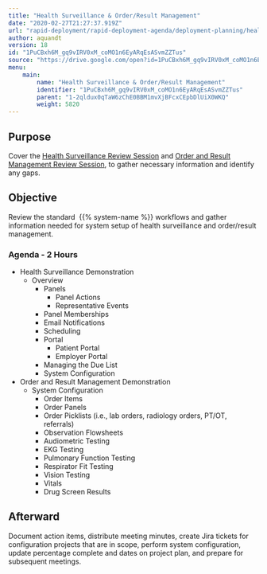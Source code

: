 ```yaml
---
title: "Health Surveillance & Order/Result Management"
date: "2020-02-27T21:27:37.919Z"
url: "rapid-deployment/rapid-deployment-agenda/deployment-planning/health-surveillance-and-order-result-management.html"
author: aquandt
version: 18
id: "1PuCBxh6M_gq9vIRV0xM_coMO1n6EyARqEsASvmZZTus"
source: "https://drive.google.com/open?id=1PuCBxh6M_gq9vIRV0xM_coMO1n6EyARqEsASvmZZTus"
menu:
    main:
        name: "Health Surveillance & Order/Result Management"
        identifier: "1PuCBxh6M_gq9vIRV0xM_coMO1n6EyARqEsASvmZZTus"
        parent: "1-2qldux0qTaW6zChE0BBM1mvXjBFcxCEpbDlUiX0WKQ"
        weight: 5820
---
```

## Purpose

Cover the [Health Surveillance Review Session](../../review-sessions/review-session-health-surveillance.html) and [Order and Result Management Review Session](../../review-sessions/review-session-order-and-result-management.html), to gather necessary information and identify any gaps.

## Objective

Review the standard  {{% system-name %}} workflows and gather information needed for system setup of health surveillance and order/result management.

### Agenda - 2 Hours

* Health Surveillance Demonstration
    * Overview
        * Panels
            * Panel Actions
            * Representative Events
        * Panel Memberships
        * Email Notifications
        * Scheduling
        * Portal
            * Patient Portal
            * Employer Portal
        * Managing the Due List
        * System Configuration
* Order and Result Management Demonstration
    * System Configuration
        * Order Items
        * Order Panels
        * Order Picklists (i.e., lab orders, radiology orders, PT/OT, referrals)
        * Observation Flowsheets
        * Audiometric Testing
        * EKG Testing
        * Pulmonary Function Testing
        * Respirator Fit Testing
        * Vision Testing
        * Vitals
        * Drug Screen Results

## Afterward

Document action items, distribute meeting minutes, create Jira tickets for configuration projects that are in scope, perform system configuration, update percentage complete and dates on project plan, and prepare for subsequent meetings.

